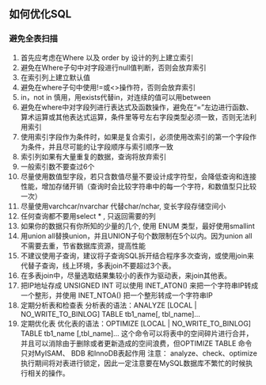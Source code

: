 ## 如何优化SQL

### 避免全表扫描
1. 首先应考虑在Where 以及 order by 设计的列上建立索引
2. 避免在Where子句中对字段进行null值判断，否则会放弃索引
3. 在索引列上建立默认值
4. 避免在where子句中使用!=或<>操作符，否则会放弃索引
5. in，not in 慎用，用exists代替in，对连续的值可以用between
6. 避免在where中对字段列进行表达式及函数操作，避免在“=”左边进行函数、算术运算或其他表达式运算，条件里等号左右字段类型必须一致，否则无法利用索引
7. 使用索引字段作为条件时，如果是复合索引，必须使用改索引的第一个字段作为条件，并且尽可能的让字段顺序与索引顺序一致
8. 索引列如果有大量重复的数据，查询将放弃索引
9. 一般索引数不要查过6个
10. 尽量使用数值型字段，若只含数值尽量不要设计成字符型，会降低查询和连接性能，增加存储开销（查询时会比较字符串中的每一个字符，和数值型只比较一次）
11. 尽量使用varchcar/nvarchar 代替char/nchar, 变长字段存储空间小
12. 任何查询都不要用select * , 只返回需要的列
13. 如果你的数据只有你所知的少量的几个, 使用 ENUM 类型，最好使用smallint
14. 用union all替换union，并且UNION子句个数限制在5个以内。因为union all不需要去重，节省数据库资源，提高性能
15. 不建议使用子查询，建议将子查询SQL拆开结合程序多次查询，或使用join来代替子查询，线上环境，多表join不要超过3个表。
16. 在多表join中，尽量选取结果集较小的表作为驱动表，来join其他表。
17. 把IP地址存成 UNSIGNED INT
    可以使用 INET_ATON() 来把一个字符串IP转成一个整形，并使用 INET_NTOA() 把一个整形转成一个字符串IP
18. 定期分析表和检查表
    分析表的语法：ANALYZE [LOCAL | NO_WRITE_TO_BINLOG] TABLE tb1_name[, tbl_name]...
19. 定期优化表
    优化表的语法：OPTIMIZE [LOCAL | NO_WRITE_TO_BINLOG] TABLE tb1_name [,tbl_name]...
    这个命令可以将表中的空间碎片进行合并，并且可以消除由于删除或者更新造成的空间浪费，但OPTIMIZE TABLE 命令只对MyISAM、 BDB 和InnoDB表起作用
    注意： analyze、check、optimize执行期间将对表进行锁定，因此一定注意要在MySQL数据库不繁忙的时候执行相关的操作。
 

